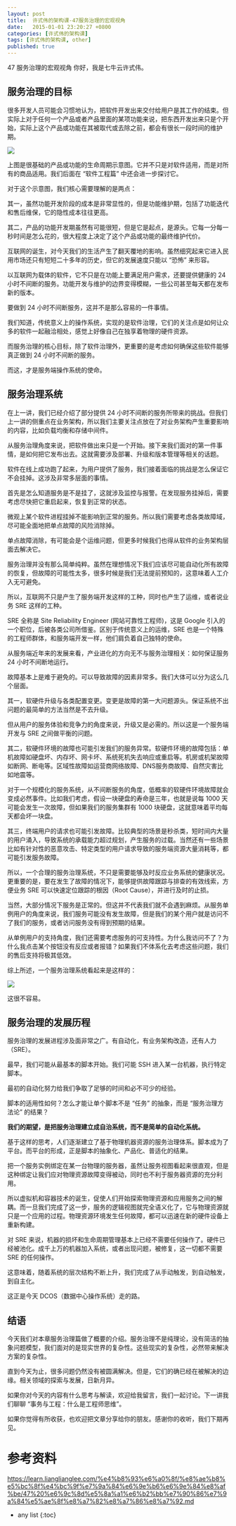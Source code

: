 ```yaml
---
layout: post
title:  许式伟的架构课-47服务治理的宏观视角
date:   2015-01-01 23:20:27 +0800
categories: [许式伟的架构课]
tags: [许式伟的架构课, other]
published: true
---
```




47 服务治理的宏观视角
你好，我是七牛云许式伟。

## 服务治理的目标

很多开发人员可能会习惯地认为，把软件开发出来交付给用户是其工作的结束。但实际上对于任何一个产品或者产品里面的某项功能来说，把东西开发出来只是个开始，实际上这个产品或功能在其被取代或去除之前，都会有很长一段时间的维护期。

![](https://learn.lianglianglee.com/%e4%b8%93%e6%a0%8f/%e8%ae%b8%e5%bc%8f%e4%bc%9f%e7%9a%84%e6%9e%b6%e6%9e%84%e8%af%be/assets/3aa1cdb5be02d4da504a3b1c91624ed0.png)

上图是很基础的产品或功能的生命周期示意图。它并不只是对软件适用，而是对所有的商品适用。我们后面在 “软件工程篇” 中还会进一步探讨它。

对于这个示意图，我们核心需要理解的是两点：

其一，虽然功能开发阶段的成本是非常显性的，但是功能维护期，包括了功能迭代和售后维保，它的隐性成本往往更高。

其二，产品的功能开发期虽然有可能很短，但是它是起点，是源头。它每一分每一秒时间是怎么花的，很大程度上决定了这个产品或功能的最终维护代价。

互联网的诞生，对今天我们的生活产生了翻天覆地的影响。虽然细究起来它进入民用市场还只有短短二十多年的历史，但它的发展速度只能以 “恐怖” 来形容。

以互联网为载体的软件，它不只是在功能上要满足用户需求，还要提供健康的 24 小时不间断的服务。功能开发与维护的边界变得模糊，一些公司甚至每天都在发布新的版本。

要做到 24 小时不间断服务，这并不是那么容易的一件事情。

我们知道，传统意义上的操作系统，实现的是软件治理，它们的关注点是如何让众多的软件一起融洽相处，感觉上好像自己在独享着物理的硬件资源。

而服务治理的核心目标，除了软件治理外，更重要的是考虑如何确保这些软件能够真正做到 24 小时不间断的服务。

而这，才是服务端操作系统的使命。

## 服务治理系统

在上一讲，我们已经介绍了部分提供 24 小时不间断的服务所带来的挑战。但我们上一讲的侧重点在业务架构，所以我们主要关注点放在了对业务架构产生重要影响的内容，比如负载均衡和存储中间件。

从服务治理角度来说，把软件做出来只是一个开始。接下来我们面对的第一件事情，是如何把它发布出去。这就需要涉及部署、升级和版本管理等相关的话题。

软件在线上成功跑了起来，为用户提供了服务，我们接着面临的挑战是怎么保证它不会挂掉。这涉及非常多层面的事情。

首先是怎么知道服务是不是挂了，这就涉及监控与报警。在发现服务挂掉后，需要考虑尽快把它重启起来，恢复到正常的状态。

微观上某个软件进程挂掉不能影响到正常的服务。所以我们需要考虑各类故障域，尽可能全面地把单点故障的风险消除掉。

单点故障消除，有可能会是个运维问题，但更多时候我们也得从软件的业务架构层面去解决它。

服务治理并没有那么简单纯粹。虽然在理想情况下我们应该尽可能自动化所有故障的恢复，但故障的可能性太多，很多时候是我们无法提前预知的，这意味着人工介入无可避免。

所以，互联网不只是产生了服务端开发这样的工种，同时也产生了运维，或者说业务 SRE 这样的工种。

SRE 全称是 Site Reliability Engineer (网站可靠性工程师)，这是 Google 引入的一个职位，后被各类公司所借鉴。区别于传统意义上的运维，SRE 也是一个特殊的工程师群体，和服务端开发一样，他们肩负着自己独特的使命。

从服务端近年来的发展来看，产业进化的方向无不与服务治理相关：如何保证服务 24 小时不间断地运行。

故障基本上是难于避免的。可以导致故障的因素非常多。我们大体可以分为这么几个层面。

其一，软硬件升级与各类配置变更。变更是故障的第一大问题源头。保证系统不出问题的最简单的方法当然是不去升级。

但从用户的服务体验和竞争力的角度来说，升级又是必需的。所以这是一个服务端开发与 SRE 之间做平衡的问题。

其二，软硬件环境的故障也可能引发我们的服务异常。软硬件环境的故障包括：单机故障如硬盘坏、内存坏、网卡坏、系统死机失去响应或重启等。机房或机架故障如断网、断电等。区域性故障如运营商网络故障、DNS服务商故障、自然灾害比如地震等。

对于一个规模化的服务系统，从不间断服务的角度，低概率的软硬件环境故障就会变成必然事件。比如我们考虑，假设一块硬盘的寿命是三年，也就是说每 1000 天可能会发生一次故障，但如果我们的服务集群有 1000 块硬盘，这就意味着平均每天都会坏一块盘。

其三，终端用户的请求也可能引发故障。比较典型的场景是秒杀类，短时间内大量的用户涌入，导致系统的承载能力超过规划，产生服务的过载。当然还有一些场景比如有针对性的恶意攻击、特定类型的用户请求导致的服务端资源大量消耗等，都可能引发服务故障。

所以，一个合理的服务治理系统，不只是需要能够及时反应业务系统的健康状况。更重要的是，要在发生了故障的情况下，能够提供故障跟踪与排查的有效线索，方便业务 SRE 可以快速定位跟踪的根因（Root Cause），并进行及时的止损。

当然，大部分情况下服务是正常的。但这并不代表我们就不会遇到麻烦。从服务单例用户的角度来说，我们服务可能没有发生故障，但是我们的某个用户就是访问不了我们的服务，或者访问服务没有得到预期的结果。

从单例用户的支持角度，我们还需要考虑服务的可支持性。为什么我访问不了？为什么我点击某个按钮没有反应或者报错？如果我们不体系化去考虑这些问题，我们的售后支持将极其低效。

综上所述，一个服务治理系统看起来是这样的：

![](https://learn.lianglianglee.com/%e4%b8%93%e6%a0%8f/%e8%ae%b8%e5%bc%8f%e4%bc%9f%e7%9a%84%e6%9e%b6%e6%9e%84%e8%af%be/assets/a12eb8c0d40fc04f95c3da7d07746fc0.png)

这很不容易。

## 服务治理的发展历程

服务治理的发展进程涉及面非常之广。有自动化，有业务架构改造，还有人力（SRE）。

最早，我们可能从最基本的脚本开始。我们可能 SSH 进入某一台机器，执行特定脚本。

最初的自动化努力给我们争取了足够的时间和必不可少的经验。

脚本的适用性如何？怎么才能让单个脚本不是 “任务” 的抽象，而是 “服务治理方法论” 的结果？

**我们的期望，是把服务治理建立成自治系统，而不是简单的自动化系统。**

基于这样的思考，人们逐渐建立了基于物理机器资源的服务治理体系。脚本成为了平台。而平台的形成，正是脚本的抽象化、产品化、普适化的结果。

把一个服务实例绑定在某一台物理的服务器，虽然让服务视图看起来很直观，但是这种绑定让我们应对物理资源故障变得被动，同时也不利于服务器资源的充分利用。

所以虚拟机和容器技术的诞生，促使人们开始探索物理资源和应用服务之间的解耦。而一旦我们完成了这一步，服务的逻辑视图就完全语义化了，它与物理资源就只是一个应用的过程。物理资源环境发生任何故障，都可以迅速在新的硬件设备上重新构建。

对 SRE 来说，机器的损坏和生命周期管理基本上已经不需要任何操作了。硬件已经被池化。成千上万的机器加入系统，或者出现问题，被修复，这一切都不需要 SRE 的任何操作。

这意味着，随着系统的层次结构不断上升，我们完成了从手动触发，到自动触发，到自主化。

这正是今天 DCOS（数据中心操作系统）走的路。

## 结语

今天我们对本章服务治理篇做了概要的介绍。服务治理不是纯理论，没有简洁的抽象问题模型，我们面对的是现实世界的复杂性。这些现实的复杂性，必然带来解决方案的复杂性。

直到今天为止，很多问题仍然没有被圆满解决。但是，它们的确已经在被解决的边缘。相关领域的探索与发展，日新月异。

如果你对今天的内容有什么思考与解读，欢迎给我留言，我们一起讨论。下一讲我们聊聊 “事务与工程：什么是工程师思维”。

如果你觉得有所收获，也欢迎把文章分享给你的朋友。感谢你的收听，我们下期再见。




# 参考资料

https://learn.lianglianglee.com/%e4%b8%93%e6%a0%8f/%e8%ae%b8%e5%bc%8f%e4%bc%9f%e7%9a%84%e6%9e%b6%e6%9e%84%e8%af%be/47%20%e6%9c%8d%e5%8a%a1%e6%b2%bb%e7%90%86%e7%9a%84%e5%ae%8f%e8%a7%82%e8%a7%86%e8%a7%92.md

* any list
{:toc}
